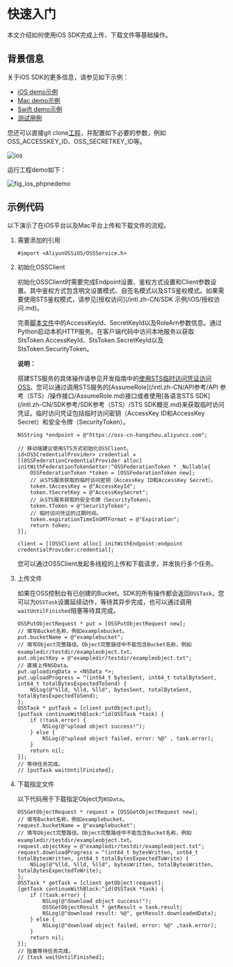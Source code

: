 # 快速入门

本文介绍如何使用iOS SDK完成上传、下载文件等基础操作。

## 背景信息

关于iOS SDK的更多信息，请参见如下示例：

-   [iOS demo示例](https://github.com/aliyun/aliyun-oss-ios-sdk/tree/master/Example/AliyunOSSSDK-iOS-Example)
-   [Mac demo示例](https://github.com/aliyun/aliyun-oss-ios-sdk/tree/master/Example/AliyunOSSSDK-OSX-Example)
-   [Swift demo示例](https://github.com/aliyun/aliyun-oss-ios-sdk/tree/master/OSSSwiftDemo)
-   [测试用例](https://github.com/aliyun/AliyunOSSiOS/tree/master/AliyunOSSiOSTests)

您还可以直接git clone[工程](https://github.com/aliyun/aliyun-oss-ios-sdk)，并配置如下必要的参数，例如OSS\_ACCESSKEY\_ID、OSS\_SECRETKEY\_ID等。

![ios](https://static-aliyun-doc.oss-accelerate.aliyuncs.com/assets/img/zh-CN/0333749951/p88591.png)

运行工程demo如下：

![fig_ios_phpnedemo](https://static-aliyun-doc.oss-accelerate.aliyuncs.com/assets/img/zh-CN/0333749951/p13694.png)

## 示例代码

以下演示了在iOS平台以及Mac平台上传和下载文件的流程。

1.  需要添加的引用

    ```
    #import <AliyunOSSiOS/OSSService.h>                            
    ```

2.  初始化OSSClient

    初始化OSSClient时需要完成Endpoint设置、鉴权方式设置和Client参数设置。其中鉴权方式包含明文设置模式、自签名模式以及STS鉴权模式。如果需要使用STS鉴权模式，请参见[授权访问](/intl.zh-CN/SDK 示例/iOS/授权访问.md)。

    完善[脚本文件](https://github.com/aliyun/aliyun-oss-android-sdk/blob/master/app/sts_local_server/python/sts.py)中的AccessKeyId、SecretKeyId以及RoleArn参数信息。通过Python启动本机HTTP服务。在客户端代码中访问本地服务以获取StsToken.AccessKeyId、StsToken.SecretKeyId以及StsToken.SecurityToken。

    **说明：**

    搭建STS服务的具体操作请参见开发指南中的[使用STS临时访问凭证访问OSS](/intl.zh-CN/开发指南/数据安全/访问控制/使用STS临时访问凭证访问OSS.md)。您可以通过调用STS服务的[AssumeRole](/intl.zh-CN/API参考/API 参考（STS）/操作接口/AssumeRole.md)接口或者使用[各语言STS SDK](/intl.zh-CN/SDK参考/SDK参考（STS）/STS SDK概览.md)来获取临时访问凭证。临时访问凭证包括临时访问密钥（AccessKey ID和AccessKey Secret）和安全令牌（SecurityToken）。

    ```
    NSString *endpoint = @"https://oss-cn-hangzhou.aliyuncs.com";
    
    // 移动端建议使用STS方式初始化OSSClient。
    id<OSSCredentialProvider> credential = [[OSSFederationCredentialProvider alloc] initWithFederationTokenGetter:^OSSFederationToken * _Nullable{
        OSSFederationToken *token = [OSSFederationToken new];
        // 从STS服务获取的临时访问密钥（AccessKey ID和AccessKey Secret）。
        token.tAccessKey = @"AccessKeyId";
        token.tSecretKey = @"AccessKeySecret";
        // 从STS服务获取的安全令牌（SecurityToken）。
        token.tToken = @"SecurityToken";
        // 临时访问凭证的过期时间。
        token.expirationTimeInGMTFormat = @"Expiration";
        return token;
    }];
    
    client = [[OSSClient alloc] initWithEndpoint:endpoint credentialProvider:credential];              
    ```

    您可以通过OSSClient发起多线程的上传和下载请求，并发执行多个任务。

3.  上传文件

    如果在OSS控制台有已创建的Bucket。SDK的所有操作都会返回`OSSTask`，您可以为`OSSTask`设置延续动作，等待其异步完成，也可以通过调用`waitUntilFinished`阻塞等待其完成。

    ```
    OSSPutObjectRequest * put = [OSSPutObjectRequest new];
    // 填写Bucket名称，例如examplebucket。
    put.bucketName = @"examplebucket";
    // 填写Object完整路径。Object完整路径中不能包含Bucket名称，例如exampledir/testdir/exampleobject.txt。
    put.objectKey = @"exampledir/testdir/exampleobject.txt";
    // 直接上传NSData。
    put.uploadingData = <NSData *>; 
    put.uploadProgress = ^(int64_t bytesSent, int64_t totalByteSent, int64_t totalBytesExpectedToSend) {
        NSLog(@"%lld, %lld, %lld", bytesSent, totalByteSent, totalBytesExpectedToSend);
    };
    OSSTask * putTask = [client putObject:put];
    [putTask continueWithBlock:^id(OSSTask *task) {
        if (!task.error) {
            NSLog(@"upload object success!");
        } else {
            NSLog(@"upload object failed, error: %@" , task.error);
        }
        return nil;
    }];
    // 等待任务完成。
    // [putTask waitUntilFinished];
    ```

4.  下载指定文件

    以下代码用于下载指定Object为`NSData`。

    ```
    OSSGetObjectRequest * request = [OSSGetObjectRequest new];
    // 填写Bucket名称，例如examplebucket。
    request.bucketName = @"examplebucket";
    // 填写Object完整路径。Object完整路径中不能包含Bucket名称，例如exampledir/testdir/exampleobject.txt。
    request.objectKey = @"exampledir/testdir/exampleobject.txt";
    request.downloadProgress = ^(int64_t bytesWritten, int64_t totalBytesWritten, int64_t totalBytesExpectedToWrite) {
        NSLog(@"%lld, %lld, %lld", bytesWritten, totalBytesWritten, totalBytesExpectedToWrite);
    };
    OSSTask * getTask = [client getObject:request];
    [getTask continueWithBlock:^id(OSSTask *task) {
        if (!task.error) {
            NSLog(@"download object success!");
            OSSGetObjectResult * getResult = task.result;
            NSLog(@"download result: %@", getResult.downloadedData);
        } else {
            NSLog(@"download object failed, error: %@" ,task.error);
        }
        return nil;
    }];
    // 阻塞等待任务完成。
    // [task waitUntilFinished];
    ```


